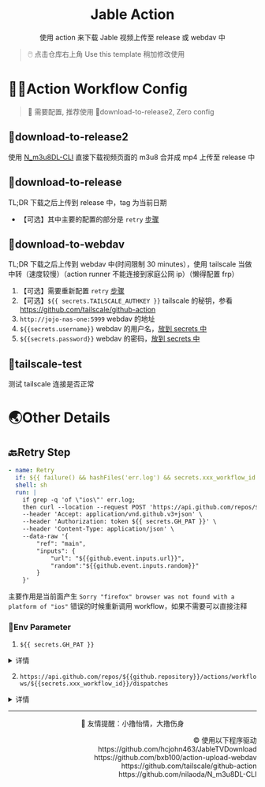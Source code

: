 <h1 align="center">Jable Action</h1>
<p align="center">
使用 action 来下载 Jable 视频上传至 release 或 webdav 中
</p>

> 🖱️ 点击仓库右上角 Use this template 稍加修改使用

# 🧑‍🚀Action Workflow Config 

> 📝 需要配置, 推荐使用 🌟download-to-release2, Zero config

## 🌟download-to-release2

使用 [N_m3u8DL-CLI](https://github.com/nilaoda/N_m3u8DL-CLI) 直接下载视频页面的 m3u8 合并成 mp4 上传至 release 中

## 📝download-to-release

TL;DR 下载之后上传到 release 中，tag 为当前日期

* 【可选】其中主要的配置的部分是 `retry` [步骤](#retry)


## 📝download-to-webdav

TL;DR 下载之后上传到 webdav 中(时间限制 30 minutes），使用 tailscale 当做中转（速度较慢）（action runner 不能连接到家庭公网 ip）（懒得配置 frp）

1. 【可选】需要重新配置 `retry` [步骤](#retry)
2. 【可选】`${{ secrets.TAILSCALE_AUTHKEY }}` tailscale 的秘钥，参看 https://github.com/tailscale/github-action
3. `http://jojo-nas-one:5999` webdav 的地址
4. `${{secrets.username}}` webdav 的用户名，[放到 secrets 中](https://docs.github.com/en/actions/security-guides/encrypted-secrets)
5. `${{secrets.password}}` webdav 的密码，[放到 secrets 中](https://docs.github.com/en/actions/security-guides/encrypted-secrets)

## 🍮tailscale-test

测试 tailscale 连接是否正常

# 🌏Other Details

<a id="retry"></a>
## 🔙Retry Step

```yaml
- name: Retry
  if: ${{ failure() && hashFiles('err.log') && secrets.xxx_workflow_id != '' }}
  shell: sh
  run: |
    if grep -q 'of \"ios\"' err.log;
    then curl --location --request POST 'https://api.github.com/repos/${{github.repository}}/actions/workflows/${{secrets.xxx_workflow_id}}/dispatches' \
    --header 'Accept: application/vnd.github.v3+json' \
    --header 'Authorization: token ${{ secrets.GH_PAT }}' \
    --header 'Content-Type: application/json' \
    --data-raw '{
        "ref": "main",
        "inputs": {
            "url": "${{github.event.inputs.url}}",
            "random":"${{github.event.inputs.random}}"
        }
    }'
```

主要作用是当前面产生 `Sorry "firefox" browser was not found with a platform of "ios"` 错误的时候重新调用 workflow，如果不需要可以直接注释
### 🔐Env Parameter

1. `${{ secrets.GH_PAT }}`

<details>
<summary>详情</summary>
<br>
申请一个 token，注意需要 Update GitHub Action workflows 的权限，[放到 secrets 中](https://docs.github.com/en/actions/security-guides/encrypted-secrets)

![image](https://user-images.githubusercontent.com/20685961/151335371-0dbc2f04-25bf-455a-b33e-4d001561798a.png)

</details>


2. `https://api.github.com/repos/${{github.repository}}/actions/workflows/${{secrets.xxx_workflow_id}}/dispatches`

<details>
<summary>详情</summary>
<br>
获取你仓库下当前的 workflow 的 id，然后添加到 secrets 中，注意不同 yaml 文件中对应的名称不同。

> API 文档：https://docs.github.com/en/rest/reference/actions#list-repository-workflows

</details>


----


<p align="center"> 
  🤝 友情提醒：小撸怡情，大撸伤身
</p>

<p align="right">
  ©️ 使用以下程序驱动 <br>
  https://github.com/hcjohn463/JableTVDownload <br>
  https://github.com/bxb100/action-upload-webdav <br>
  https://github.com/tailscale/github-action <br>
  https://github.com/nilaoda/N_m3u8DL-CLI <br>
</p>

